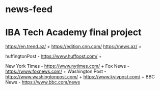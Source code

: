 # news-feed
# IBA Tech Academy final project

https://en.trend.az/ + 
https://edition.cnn.com/
https://news.az/ + 

huffingtonPost - https://www.huffpost.com/ + 

New York Times - https://www.nytimes.com/ + 
Fox News - https://www.foxnews.com/        +
Washington Post - https://www.washingtonpost.com/ + 
https://www.kyivpost.com/ +
BBC News - https://www.bbc.com/news
